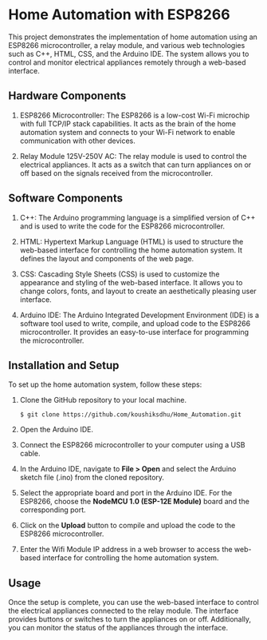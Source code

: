 # Home Automation with ESP8266

This project demonstrates the implementation of home automation using an ESP8266 microcontroller, a relay module, and various web technologies such as C++, HTML, CSS, and the Arduino IDE. The system allows you to control and monitor electrical appliances remotely through a web-based interface.

## Hardware Components

1. ESP8266 Microcontroller: The ESP8266 is a low-cost Wi-Fi microchip with full TCP/IP stack capabilities. It acts as the brain of the home automation system and connects to your Wi-Fi network to enable communication with other devices.

2. Relay Module 125V-250V AC: The relay module is used to control the electrical appliances. It acts as a switch that can turn appliances on or off based on the signals received from the microcontroller.

## Software Components

1. C++: The Arduino programming language is a simplified version of C++ and is used to write the code for the ESP8266 microcontroller.

2. HTML: Hypertext Markup Language (HTML) is used to structure the web-based interface for controlling the home automation system. It defines the layout and components of the web page.

3. CSS: Cascading Style Sheets (CSS) is used to customize the appearance and styling of the web-based interface. It allows you to change colors, fonts, and layout to create an aesthetically pleasing user interface.

4. Arduino IDE: The Arduino Integrated Development Environment (IDE) is a software tool used to write, compile, and upload code to the ESP8266 microcontroller. It provides an easy-to-use interface for programming the microcontroller.

## Installation and Setup

To set up the home automation system, follow these steps:

1. Clone the GitHub repository to your local machine.

   ```
   $ git clone https://github.com/koushiksdhu/Home_Automation.git
   ```

2. Open the Arduino IDE.

3. Connect the ESP8266 microcontroller to your computer using a USB cable.

4. In the Arduino IDE, navigate to **File > Open** and select the Arduino sketch file (.ino) from the cloned repository.

5. Select the appropriate board and port in the Arduino IDE. For the ESP8266, choose the **NodeMCU 1.0 (ESP-12E Module)** board and the corresponding port.

6. Click on the **Upload** button to compile and upload the code to the ESP8266 microcontroller.

7. Enter the Wifi Module IP address in a web browser to access the web-based interface for controlling the home automation system.

## Usage

Once the setup is complete, you can use the web-based interface to control the electrical appliances connected to the relay module. The interface provides buttons or switches to turn the appliances on or off. Additionally, you can monitor the status of the appliances through the interface.


